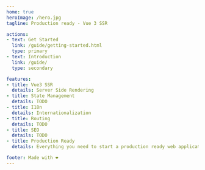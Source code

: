 ```yaml
---
home: true
heroImage: /hero.jpg
tagline: Production ready - Vue 3 SSR

actions:
- text: Get Started
  link: /guide/getting-started.html
  type: primary
- text: Introduction
  link: /guide/
  type: secondary

features:
- title: Vue3 SSR
  details: Server Side Rendering
- title: State Management
  details: TODO
- title: I18n
  details: Internationalization
- title: Routing
  details: TODO
- title: SEO
  details: TODO
- title: Production Ready
  details: Everything you need to start a production ready web application

footer: Made with ❤️
---
```

